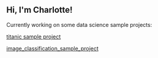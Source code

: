 ## Hi, I'm Charlotte!

Currently working on some data science sample projects:

[titanic sample project](https://github.com/charlotte9710/titanic_sample_project)

[image_classification_sample_project](https://github.com/charlotte9710/image_classification_sample_project)


<!--



-->
